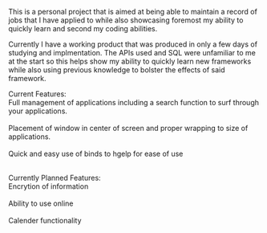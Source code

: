 This is a personal project that is aimed at being able to maintain a record of jobs that I have applied to while also showcasing foremost my ability to quickly learn and second my coding abilities.

Currently I have a working product that was produced in only a few days of studying and implmentation. The APIs used and SQL were unfamiliar to me at the start so this helps show my ability to quickly learn new frameworks while also using previous knowledge to bolster the effects of said framework. 

Current Features:<br/>
Full management of applications including a search function to surf through your applications.<br/><br/>
Placement of window in center of screen and proper wrapping to size of applications.<br/><br/>
Quick and easy use of binds to hgelp for ease of use<br/><br/>

Currently Planned Features:<br/>
Encrytion of information<br/><br/>
Ability to use online<br/><br/>
Calender functionality

